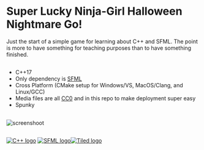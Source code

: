 # Super Lucky Ninja-Girl Halloween Nightmare Go!
Just the start of a simple game for learning about C++ and SFML.  The point is more to have something for teaching purposes than to have something finished. 

##

* C++17
* Only dependency is [SFML](https://www.sfml-dev.org)
* Cross Platform (CMake setup for Windows/VS, MacOS/Clang, and Linux/GCC)
* Media files are all [CC0](https://creativecommons.org/share-your-work/public-domain/cc0/) and in this repo to make deployment super easy
* Spunky

##

![screenshoot](https://www.zurreal.com/halloween/screenshot.jpg)

##

[![C++ logo](https://isocpp.org/assets/images/cpp_logo.png)](https://isocpp.org) [![SFML logo](https://www.sfml-dev.org/images/logo.png)](https://www.sfml-dev.org)[![Tiled logo](https://www.mapeditor.org/img/tiled-logo-white.png)](https://www.mapeditor.org)